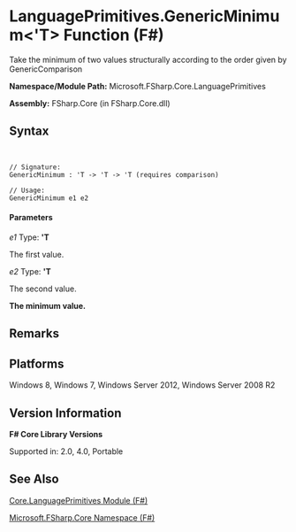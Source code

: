 # LanguagePrimitives.GenericMinimum<'T> Function (F#)

Take the minimum of two values structurally according to the order given by GenericComparison

**Namespace/Module Path:** Microsoft.FSharp.Core.LanguagePrimitives

**Assembly:** FSharp.Core (in FSharp.Core.dll)


## Syntax


```


// Signature:
GenericMinimum : 'T -> 'T -> 'T (requires comparison)

// Usage:
GenericMinimum e1 e2

```



#### Parameters
*e1*
Type: **'T**


The first value.


*e2*
Type: **'T**


The second value.



**The minimum value.**
## Remarks

## Platforms
Windows 8, Windows 7, Windows Server 2012, Windows Server 2008 R2


## Version Information
**F# Core Library Versions**

Supported in: 2.0, 4.0, Portable




## See Also
[Core.LanguagePrimitives Module &#40;F&#35;&#41;](Core.LanguagePrimitives-Module-%5BFSharp%5D.md)

[Microsoft.FSharp.Core Namespace &#40;F&#35;&#41;](Microsoft.FSharp.Core-Namespace-%5BFSharp%5D.md)

